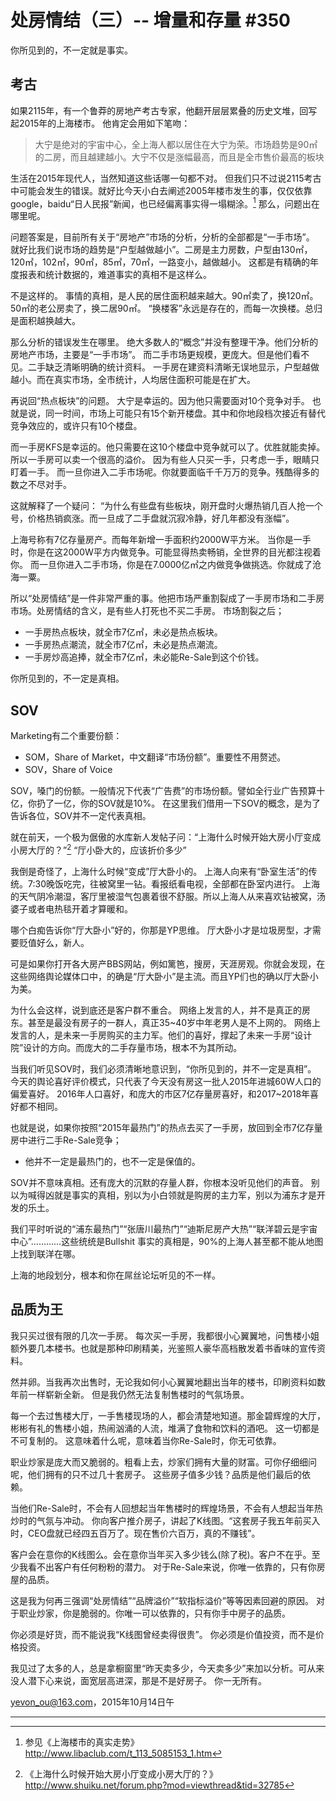 # 处房情结（三）-- 增量和存量 #350

你所见到的，不一定就是事实。

## 考古

如果2115年，有一个鲁莽的房地产考古专家，他翻开层层累叠的历史文堆，回写起2015年的上海楼市。
他肯定会用如下笔吻：

> 大宁是绝对的宇宙中心，全上海人都以居住在大宁为荣。市场趋势是90㎡的二房，而且越建越小。大宁不仅是涨幅最高，而且是全市售价最高的板块

生活在2015年现代人，当然知道这些话哪一句都不对。
但我们只不过说2115考古中可能会发生的错误。就好比今天小白去阐述2005年楼市发生的事，仅仅依靠google，baidu“日人民报”新闻，也已经偏离事实得一塌糊涂。[^1]
那么，问题出在哪里呢。

问题答案是，目前所有关于“房地产”市场的分析，分析的全部都是“一手市场”。
就好比我们说市场的趋势是“户型越做越小”。二房是主力房数，户型由130㎡，120㎡，102㎡，90㎡，85㎡，70㎡，一路变小，越做越小。
这都是有精确的年度报表和统计数据的，难道事实的真相不是这样么。

不是这样的。
事情的真相，是人民的居住面积越来越大。90㎡卖了，换120㎡。50㎡的老公房卖了，换二居90㎡。
“换楼客”永远是存在的，而每一次换楼。总归是面积越换越大。

那么分析的错误发生在哪里。
绝大多数人的“概念”并没有整理干净。他们分析的房地产市场，主要是“一手市场”。
而二手市场更规模，更庞大。但是他们看不见。二手缺乏清晰明确的统计资料。
一手房在建资料清晰无误地显示，户型越做越小。而在真实市场，全市统计，人均居住面积可能是在扩大。

再说回“热点板块”的问题。
大宁是幸运的。因为他只需要面对10个竞争对手。
也就是说，同一时间，市场上可能只有15个新开楼盘。其中和你地段档次接近有替代竞争效应的，或许只有10个楼盘。

而一手房KFS是幸运的。他只需要在这10个楼盘中竞争就可以了。优胜就能卖掉。所以一手房可以卖一个很高的溢价。
因为有些人只买一手，只考虑一手，眼睛只盯着一手。
而一旦你进入二手市场呢。你就要面临千千万万的竞争。残酷得多的数之不尽对手。

这就解释了一个疑问：
“为什么有些盘有些板块，刚开盘时火爆热销几百人抢一个号，价格热销疯涨。而一旦成了二手盘就沉寂冷静，好几年都没有涨幅”。


上海号称有7亿存量房产。而每年新增一手面积约2000W平方米。
当你是一手时，你是在这2000W平方内做竞争。可能显得热卖畅销，全世界的目光都注视着你。
而一旦你进入二手市场，你是在7.0000亿㎡之内做竞争做挑选。你就成了沧海一粟。

所以“处房情结”是一件非常严重的事。他把市场严重割裂成了一手房市场和二手房市场。处房情结的含义，是有些人打死也不买二手房。
市场割裂之后；

- 一手房热点板块，就全市7亿㎡，未必是热点板块。
- 一手房热点潮流，就全市7亿㎡，未必是热点潮流。
- 一手房炒高追捧，就全市7亿㎡，未必能Re-Sale到这个价钱。

你所见到的，不一定是真相。

## SOV

Marketing有二个重要份额：

- SOM，Share of Market，中文翻译“市场份额”。重要性不用赘述。
- SOV，Share of Voice

SOV，嗓门的份额。一般情况下代表“广告费”的市场份额。譬如全行业广告预算十亿，你扔了一亿，你的SOV就是10%。
在这里我们借用一下SOV的概念，是为了告诉各位，SOV并不一定代表真相。

就在前天，一个极为倨傲的水库新人发帖子问：“上海什么时候开始大房小厅变成小房大厅的？”[^2]
“厅小卧大的，应该折价多少”

我倒是奇怪了，上海什么时候“变成”厅大卧小的。
上海人向来有“卧室生活”的传统。7:30晚饭吃完，往被窝里一钻。看报纸看电视，全部都在卧室内进行。
上海的天气阴冷潮湿，客厅里被湿气包裹着很不舒服。所以上海人从来喜欢钻被窝，汤婆子或者电热毯开着才算暖和。

哪个白痴告诉你“厅大卧小”好的，你那是YP思维。
厅大卧小才是垃圾房型，才需要贬值好么，新人。

可是如果你打开各大房产BBS网站，例如篱笆，搜房，天涯房观。你就会发现，在这些网络舆论媒体口中，的确是“厅大卧小”是主流。而且YP们也的确以厅大卧小为美。

为什么会这样，说到底还是客户群不重合。
网络上发言的人，并不是真正的房东。甚至是最没有房子的一群人，真正35~40岁中年老男人是不上网的。
网络上发言的人，是未来一手房购买的主力军。他们的喜好，撑起了未来一手房“设计院”设计的方向。而庞大的二手存量市场，根本不为其所动。

当我们听见SOV时，我们必须清晰地意识到，“你所见到的，并不一定是真相”。
今天的舆论喜好评价模式，只代表了今天没有房这一批人2015年进城60W人口的偏爱喜好。
2016年人口喜好，和庞大的市区7亿存量房喜好，和2017~2018年喜好都不相同。

也就是说，如果你按照“2015年最热门”的热点去买了一手房，放回到全市7亿存量房中进行二手Re-Sale竞争；

- 他并不一定是最热门的，也不一定是保值的。

SOV并不意味真相。还有庞大的沉默的存量人群，你根本没听见他们的声音。
别以为喊得凶就是事实的真相，别以为小白领就是购房的主力军，别以为浦东才是开发的乐土。

我们平时听说的“浦东最热门”“张唐川最热门”“迪斯尼房产大热”“联洋碧云是宇宙中心”…………这些统统是Bullshit
事实的真相是，90%的上海人甚至都不能从地图上找到联洋在哪。

上海的地段划分，根本和你在屌丝论坛听见的不一样。

## 品质为王

我只买过很有限的几次一手房。
每次买一手房，我都很小心翼翼地，问售楼小姐额外要几本楼书。也就是那种印刷精美，光鉴照人豪华高档散发着书香味的宣传资料。

然并卵。当我再次出售时，无论我如何小心翼翼地翻出当年的楼书，印刷资料如数年前一样崭新全新。
但是我仍然无法复制售楼时的气氛场景。

每一个去过售楼大厅，一手售楼现场的人，都会清楚地知道。那金碧辉煌的大厅，彬彬有礼的售楼小姐，热闹汹涌的人流，堆满了食物和饮料的酒吧。
这一切都是不可复制的。
这意味着什么呢，意味着当你Re-Sale时，你无可依靠。

职业炒家是庞大而又脆弱的。粗看上去，炒家们拥有大量的财富。可你仔细细问呢，他们拥有的只不过几十套房子。
这些房子值多少钱？品质是他们最后的依赖。

当他们Re-Sale时，不会有人回想起当年售楼时的辉煌场景，不会有人想起当年热炒时的气氛与冲动。
你向客户推介房子，讲起了K线图。“这套房子我五年前买入时，CEO盘就已经四五百万了。现在售价六百万，真的不赚钱”。

客户会在意你的K线图么。会在意你当年买入多少钱么(除了税)。客户不在乎。至少我看不出客户有任何粉粉的潜力。
对于Re-Sale来说，你唯一依靠的，只有你房屋的品质。

这是我为何再三强调“处房情结”“品牌溢价”“软指标溢价”等等因素回避的原因。
对于职业炒家，你是脆弱的。你唯一可以依靠的，只有你手中房子的品质。

你必须是好货，而不能说我“K线图曾经卖得很贵”。
你必须是价值投资，而不是价格投资。

我见过了太多的人，总是拿橱窗里“昨天卖多少，今天卖多少”来加以分析。可从来没人潜下心来说，面宽层高进深，那是不是好房子。
你一无所有。

[yevon_ou@163.com](mailto:yevon_ou@163.com)，2015年10月14日午

---

[^1]: 参见《上海楼市的真实走势》http://www.libaclub.com/t_113_5085153_1.htm
[^2]: 《上海什么时候开始大房小厅变成小房大厅的？》http://www.shuiku.net/forum.php?mod=viewthread&tid=32785

